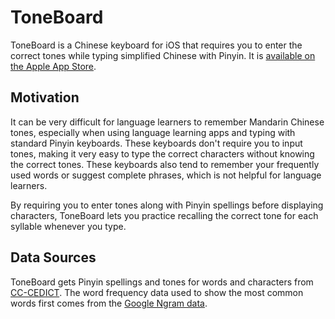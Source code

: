 # ToneBoard

ToneBoard is a Chinese keyboard for iOS that requires you to enter the correct tones while typing simplified Chinese with Pinyin. It is [available on the Apple App Store](https://apps.apple.com/us/app/toneboard-keyboard/id1602036971).


## Motivation
It can be very difficult for language learners to remember Mandarin Chinese tones, especially when using language learning apps and typing with standard Pinyin keyboards. These keyboards don't require you to input tones, making it very easy to type the correct characters without knowing the correct tones. These keyboards also tend to remember your frequently used words or suggest complete phrases, which is not helpful for language learners.

By requiring you to enter tones along with Pinyin spellings before displaying characters, ToneBoard lets you practice recalling the correct tone for each syllable whenever you type.

## Data Sources
ToneBoard gets Pinyin spellings and tones for words and characters from [CC-CEDICT](https://cc-cedict.org/). The word frequency data used to show the most common words first comes from the [Google Ngram data](https://books.google.com/ngrams/datasets).
